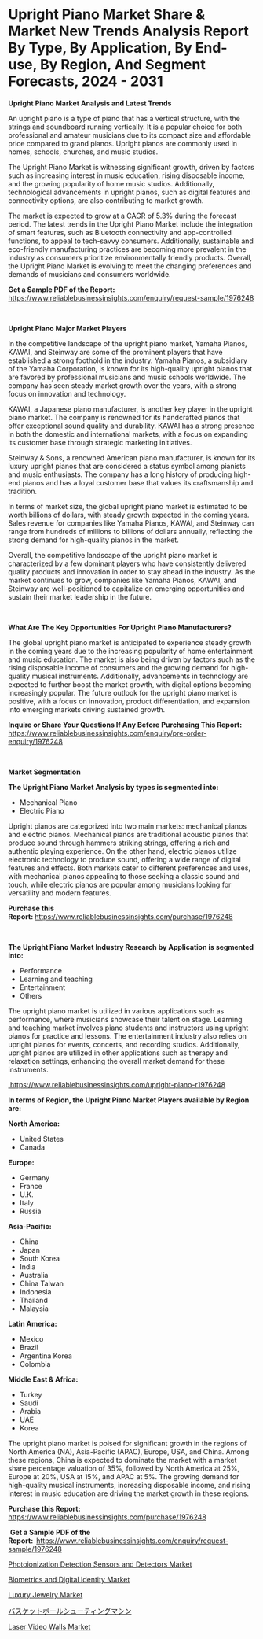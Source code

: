 <p><h1>Upright Piano Market Share & Market New Trends Analysis Report By Type, By Application, By End-use, By Region, And Segment Forecasts, 2024 - 2031</h1></p><p><strong>Upright Piano Market Analysis and Latest Trends</strong></p>
<p><p>An upright piano is a type of piano that has a vertical structure, with the strings and soundboard running vertically. It is a popular choice for both professional and amateur musicians due to its compact size and affordable price compared to grand pianos. Upright pianos are commonly used in homes, schools, churches, and music studios.</p><p>The Upright Piano Market is witnessing significant growth, driven by factors such as increasing interest in music education, rising disposable income, and the growing popularity of home music studios. Additionally, technological advancements in upright pianos, such as digital features and connectivity options, are also contributing to market growth.</p><p>The market is expected to grow at a CAGR of 5.3% during the forecast period. The latest trends in the Upright Piano Market include the integration of smart features, such as Bluetooth connectivity and app-controlled functions, to appeal to tech-savvy consumers. Additionally, sustainable and eco-friendly manufacturing practices are becoming more prevalent in the industry as consumers prioritize environmentally friendly products. Overall, the Upright Piano Market is evolving to meet the changing preferences and demands of musicians and consumers worldwide.</p></p>
<p><strong>Get a Sample PDF of the Report:&nbsp;</strong> <a href="https://www.reliablebusinessinsights.com/enquiry/request-sample/1976248">https://www.reliablebusinessinsights.com/enquiry/request-sample/1976248</a></p>
<p>&nbsp;</p>
<p><strong>Upright Piano Major Market Players</strong></p>
<p><p>In the competitive landscape of the upright piano market, Yamaha Pianos, KAWAI, and Steinway are some of the prominent players that have established a strong foothold in the industry. Yamaha Pianos, a subsidiary of the Yamaha Corporation, is known for its high-quality upright pianos that are favored by professional musicians and music schools worldwide. The company has seen steady market growth over the years, with a strong focus on innovation and technology.</p><p>KAWAI, a Japanese piano manufacturer, is another key player in the upright piano market. The company is renowned for its handcrafted pianos that offer exceptional sound quality and durability. KAWAI has a strong presence in both the domestic and international markets, with a focus on expanding its customer base through strategic marketing initiatives.</p><p>Steinway & Sons, a renowned American piano manufacturer, is known for its luxury upright pianos that are considered a status symbol among pianists and music enthusiasts. The company has a long history of producing high-end pianos and has a loyal customer base that values its craftsmanship and tradition.</p><p>In terms of market size, the global upright piano market is estimated to be worth billions of dollars, with steady growth expected in the coming years. Sales revenue for companies like Yamaha Pianos, KAWAI, and Steinway can range from hundreds of millions to billions of dollars annually, reflecting the strong demand for high-quality pianos in the market.</p><p>Overall, the competitive landscape of the upright piano market is characterized by a few dominant players who have consistently delivered quality products and innovation in order to stay ahead in the industry. As the market continues to grow, companies like Yamaha Pianos, KAWAI, and Steinway are well-positioned to capitalize on emerging opportunities and sustain their market leadership in the future.</p></p>
<p>&nbsp;</p>
<p><strong>What Are The Key Opportunities For Upright Piano Manufacturers?</strong></p>
<p><p>The global upright piano market is anticipated to experience steady growth in the coming years due to the increasing popularity of home entertainment and music education. The market is also being driven by factors such as the rising disposable income of consumers and the growing demand for high-quality musical instruments. Additionally, advancements in technology are expected to further boost the market growth, with digital options becoming increasingly popular. The future outlook for the upright piano market is positive, with a focus on innovation, product differentiation, and expansion into emerging markets driving sustained growth.</p></p>
<p><strong>Inquire or Share Your Questions If Any Before Purchasing This Report:</strong> <a href="https://www.reliablebusinessinsights.com/enquiry/pre-order-enquiry/1976248">https://www.reliablebusinessinsights.com/enquiry/pre-order-enquiry/1976248</a></p>
<p>&nbsp;</p>
<p><strong>Market Segmentation</strong></p>
<p><strong>The Upright Piano Market Analysis by types is segmented into:</strong></p>
<p><ul><li>Mechanical Piano</li><li>Electric Piano</li></ul></p>
<p><p>Upright pianos are categorized into two main markets: mechanical pianos and electric pianos. Mechanical pianos are traditional acoustic pianos that produce sound through hammers striking strings, offering a rich and authentic playing experience. On the other hand, electric pianos utilize electronic technology to produce sound, offering a wide range of digital features and effects. Both markets cater to different preferences and uses, with mechanical pianos appealing to those seeking a classic sound and touch, while electric pianos are popular among musicians looking for versatility and modern features.</p></p>
<p><strong>Purchase this Report:&nbsp;</strong><a href="https://www.reliablebusinessinsights.com/purchase/1976248">https://www.reliablebusinessinsights.com/purchase/1976248</a></p>
<p>&nbsp;</p>
<p><strong>The Upright Piano Market Industry Research by Application is segmented into:</strong></p>
<p><ul><li>Performance</li><li>Learning and teaching</li><li>Entertainment</li><li>Others</li></ul></p>
<p><p>The upright piano market is utilized in various applications such as performance, where musicians showcase their talent on stage. Learning and teaching market involves piano students and instructors using upright pianos for practice and lessons. The entertainment industry also relies on upright pianos for events, concerts, and recording studios. Additionally, upright pianos are utilized in other applications such as therapy and relaxation settings, enhancing the overall market demand for these instruments.</p></p>
<p><a href="https://www.reliablebusinessinsights.com/upright-piano-r1976248">&nbsp;https://www.reliablebusinessinsights.com/upright-piano-r1976248</a></p>
<p><strong>In terms of Region, the Upright Piano Market Players available by Region are:</strong></p>
<p>
    <p> <strong> North America: </strong>
        <ul>
            <li>United States</li>
            <li>Canada</li>
        </ul>
        </p> 
    <p> <strong> Europe: </strong>
        <ul>
            <li>Germany</li>
            <li>France</li>
            <li>U.K.</li>
            <li>Italy</li>
            <li>Russia</li>
        </ul>
        </p> 
    <p> <strong> Asia-Pacific: </strong>
        <ul>
            <li>China</li>
            <li>Japan</li>
            <li>South Korea</li>
            <li>India</li>
            <li>Australia</li>
            <li>China Taiwan</li>
            <li>Indonesia</li>
            <li>Thailand</li>
            <li>Malaysia</li>
        </ul>
        </p> 
    <p> <strong> Latin America: </strong>
        <ul>
            <li>Mexico</li>
            <li>Brazil</li>
            <li>Argentina Korea</li>
            <li>Colombia</li>
        </ul>
        </p> 
    <p> <strong> Middle East & Africa: </strong>
        <ul>
            <li>Turkey</li>
            <li>Saudi</li>
            <li>Arabia</li>
            <li>UAE</li>
            <li>Korea</li>
        </ul>
    </p>
    </p>
<p><p>The upright piano market is poised for significant growth in the regions of North America (NA), Asia-Pacific (APAC), Europe, USA, and China. Among these regions, China is expected to dominate the market with a market share percentage valuation of 35%, followed by North America at 25%, Europe at 20%, USA at 15%, and APAC at 5%. The growing demand for high-quality musical instruments, increasing disposable income, and rising interest in music education are driving the market growth in these regions.</p></p>
<p><strong>Purchase this Report: </strong><a href="https://www.reliablebusinessinsights.com/purchase/1976248">https://www.reliablebusinessinsights.com/purchase/1976248</a></p>
<p>&nbsp;<strong>Get a Sample PDF of the Report:&nbsp;&nbsp;</strong><a href="https://www.reliablebusinessinsights.com/enquiry/request-sample/1976248">https://www.reliablebusinessinsights.com/enquiry/request-sample/1976248</a></p>
<p><strong></strong></p>
<p><p><a href="https://issuu.com/reportprime-2/docs/photoionization-detection-sensors-and-detectors-ma">Photoionization Detection Sensors and Detectors Market</a></p><p><a href="https://github.com/markusgodoy/Market-Research-Report-List-4/blob/main/biometrics-and-digital-identity-market.md">Biometrics and Digital Identity Market</a></p><p><a href="https://www.linkedin.com/pulse/global-luxury-jewelry-market-size-trends-analysis-regional-fatgc">Luxury Jewelry Market</a></p><p><a href="https://medium.com/@oswaldoavarro768546/%E3%83%90%E3%82%B9%E3%82%B1%E3%83%83%E3%83%88%E3%83%9C%E3%83%BC%E3%83%AB%E3%82%B7%E3%83%A5%E3%83%BC%E3%83%86%E3%82%A3%E3%83%B3%E3%82%B0%E3%83%9E%E3%82%B7%E3%83%B3%E5%B8%82%E5%A0%B4%E3%81%AE%E8%A6%8F%E6%A8%A1%E3%81%AF-%E3%82%B0%E3%83%AD%E3%83%BC%E3%83%90%E3%83%AB%E6%A5%AD%E7%95%8C%E3%81%AB%E3%81%8A%E3%81%91%E3%82%8B%E6%9C%80%E9%81%A9%E3%81%AA%E3%83%9E%E3%83%BC%E3%82%B1%E3%83%86%E3%82%A3%E3%83%B3%E3%82%B0%E3%83%81%E3%83%A3%E3%83%B3%E3%83%8D%E3%83%AB%E3%82%92%E6%98%8E%E3%82%89%E3%81%8B%E3%81%AB%E3%81%97%E3%81%BE%E3%81%99-c3928e236be3">バスケットボールシューティングマシン</a></p><p><a href="https://issuu.com/reportprime-2/docs/laser-video-walls-market-size-2030.pptx">Laser Video Walls Market</a></p></p>